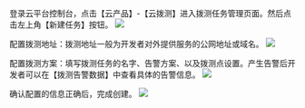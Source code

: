 登录云平台控制台，点击【云产品】-【云拨测】进入拨测任务管理页面。然后点击左上角【新建任务】按钮。
![](http://imgcache.tce.fsphere.cn/static/mccdn.qcloud.com/img5694f4a0bcc33.png)

配置拨测地址：拨测地址一般为开发者对外提供服务的公网地址或域名。
![](http://imgcache.tce.fsphere.cn/static/mccdn.qcloud.com/img5694f51a8cda3.png)

配置拨测方案：填写拨测任务的名字、告警方案、以及拨测点设置。产生告警后开发者可以在【拨测告警数据】中查看具体的告警信息。
![](http://imgcache.tce.fsphere.cn/static/mccdn.qcloud.com/img5694f55824336.png)

确认配置的信息正确后，完成创建。
![](http://imgcache.tce.fsphere.cn/static/mccdn.qcloud.com/img5694f5781cd72.png)